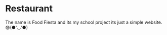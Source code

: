 # Restaurant
The name is Food Fiesta and its my school project its just a simple website.  😎(●'◡'●)
